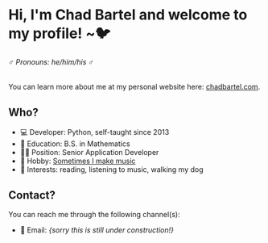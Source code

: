 # Hi, I'm Chad Bartel and welcome to my profile! ~🐦

###### ♂️ *Pronouns: he/him/his* ♂️

You can learn more about me at my personal website here: [chadbartel.com](https://chadbartel.com).

## Who?

- 💻 Developer: Python, self-taught since 2013
- 🏫 Education: B.S. in Mathematics
- 👨‍💼 Position: Senior Application Developer
- 🎵 Hobby: [Sometimes I make music](https://soundcloud.com/thatsmidnight)
- 💖 Interests: reading, listening to music, walking my dog

## Contact?

You can reach me through the following channel(s):

- 📧 Email: *{sorry this is still under construction!}*
